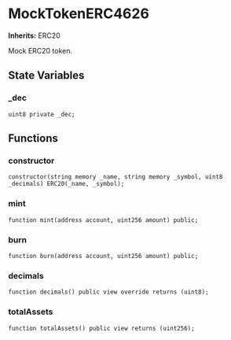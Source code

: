 # MockTokenERC4626

**Inherits:** ERC20

Mock ERC20 token.

## State Variables

### \_dec

```solidity
uint8 private _dec;
```

## Functions

### constructor

```solidity
constructor(string memory _name, string memory _symbol, uint8 _decimals) ERC20(_name, _symbol);
```

### mint

```solidity
function mint(address account, uint256 amount) public;
```

### burn

```solidity
function burn(address account, uint256 amount) public;
```

### decimals

```solidity
function decimals() public view override returns (uint8);
```

### totalAssets

```solidity
function totalAssets() public view returns (uint256);
```
